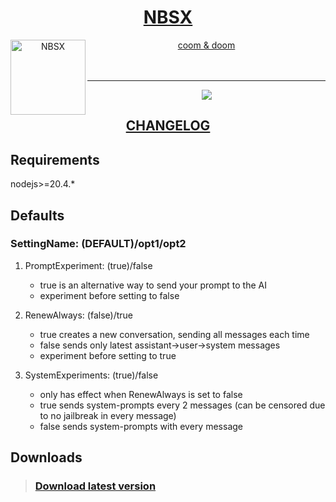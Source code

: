 <div align="center">
<a href="https://gitgud.io/ahsk/nbsx">
<h1>NBSX</h1>
  <img
    height="120"
    width="120"
    alt="NBSX"
    title="NBSX"
    src="https://gitgud.io/ahsk/nbsx/raw/master/logo.png"
    align="left"
  />

coom & doom
</a>
<br>
<br>
<br>
<hr>
<a href="https://gitgud.io/ahsk/nbsx/archive/master/nbsx-master.zip">
   <img src="https://gitgud.io/ahsk/nbsx/raw/master/program.png">
</a>
<h2><a href="https://gitgud.io/ahsk/nbsx/blob/master/CHANGELOG.md">CHANGELOG</a></h2>
</div>

## Requirements

nodejs>=20.4.*

## Defaults

### SettingName: (DEFAULT)/opt1/opt2

 1. PromptExperiment: (true)/false
    * true is an alternative way to send your prompt to the AI
    * experiment before setting to false

 2. RenewAlways: (false)/true
    * true creates a new conversation, sending all messages each time
    * false sends only latest assistant->user->system messages
    * experiment before setting to true

 3. SystemExperiments: (true)/false
    * only has effect when RenewAlways is set to false
    * true sends system-prompts every 2 messages (can be censored due to no jailbreak in every message)
    * false sends system-prompts with every message

## Downloads

> ### [Download latest version](https://gitgud.io/ahsk/nbsx/archive/master/nbsx-master.zip)
